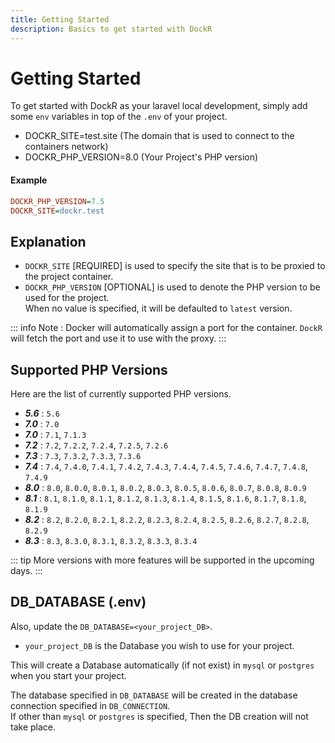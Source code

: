 ```yaml
---
title: Getting Started
description: Basics to get started with DockR
---
```


# Getting Started
To get started with DockR as your laravel local development, simply add some `env` variables in top of the `.env` of your project.

- DOCKR_SITE=test.site (The domain that is used to connect to the containers network)
- DOCKR_PHP_VERSION=8.0 (Your Project's PHP version)

#### Example

```ini
DOCKR_PHP_VERSION=7.5
DOCKR_SITE=dockr.test
```

## Explanation
- `DOCKR_SITE` \[REQUIRED] is used to specify the site that is to be proxied to the project container.
- `DOCKR_PHP_VERSION` \[OPTIONAL] is used to denote the PHP version to be used for the project.<br>When no value is specified, it will be defaulted to `latest` version.

::: info Note :
Docker will automatically assign a port for the container. `DockR` will fetch the port and use it to use with the proxy.
:::

## Supported PHP Versions
Here are the list of currently supported PHP versions.
- ***5.6*** : `5.6`
- ***7.0*** : `7.0`
- ***7.0*** : `7.1`, `7.1.3`
- ***7.2*** : `7.2`, `7.2.2`, `7.2.4`, `7.2.5`, `7.2.6`
- ***7.3*** : `7.3`, `7.3.2`, `7.3.3`, `7.3.6`
- ***7.4*** : `7.4`, `7.4.0`, `7.4.1`, `7.4.2`, `7.4.3`, `7.4.4`, `7.4.5`, `7.4.6`, `7.4.7`, `7.4.8`, `7.4.9`
- ***8.0*** : `8.0`, `8.0.0`, `8.0.1`, `8.0.2`, `8.0.3`, `8.0.5`, `8.0.6`, `8.0.7`, `8.0.8`, `8.0.9`
- ***8.1*** : `8.1`, `8.1.0`, `8.1.1`, `8.1.2`, `8.1.3`, `8.1.4`, `8.1.5`, `8.1.6`, `8.1.7`, `8.1.8`, `8.1.9`
- ***8.2*** : `8.2`, `8.2.0`, `8.2.1`, `8.2.2`, `8.2.3`, `8.2.4`, `8.2.5`, `8.2.6`, `8.2.7`, `8.2.8`, `8.2.9`
- ***8.3*** : `8.3`, `8.3.0`, `8.3.1`, `8.3.2`, `8.3.3`, `8.3.4`

::: tip
More versions with more features will be supported in the upcoming days.
:::

## DB_DATABASE (.env)
Also, update the `DB_DATABASE=<your_project_DB>`.
<br>
- `your_project_DB` is the Database you wish to use for your project.

This will create a Database automatically (if not exist) in `mysql` or `postgres` when you start your project.

The database specified in `DB_DATABASE` will be created in the database connection specified in `DB_CONNECTION`.
<br>If other than `mysql` or `postgres` is specified, Then the DB creation will not take place.
